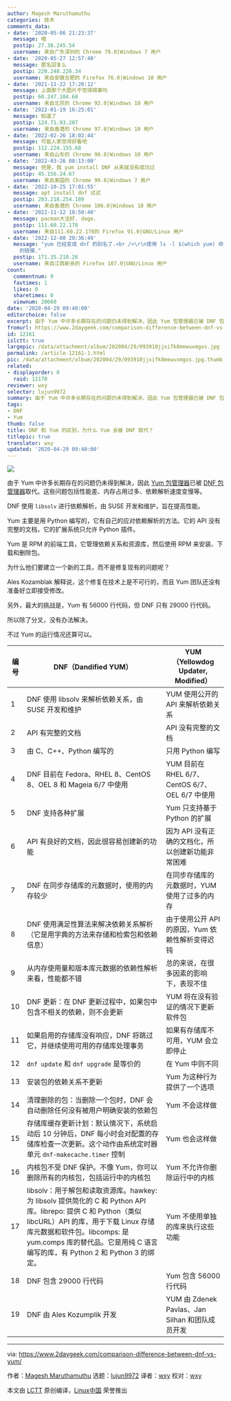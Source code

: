 ```yaml
---
author: Magesh Maruthamuthu
categories: 技术
comments_data:
- date: '2020-05-06 21:23:37'
  message: 哦
  postip: 27.38.245.54
  username: 来自广东深圳的 Chrome 79.0|Windows 7 用户
- date: '2020-05-27 12:57:40'
  message: 匿名回复么
  postip: 220.248.226.34
  username: 来自安徽合肥的 Firefox 76.0|Windows 10 用户
- date: '2021-11-22 17:20:12'
  message: 上面那个大图片不觉得碍事吗
  postip: 60.247.104.68
  username: 来自北京的 Chrome 92.0|Windows 10 用户
- date: '2022-01-19 16:25:01'
  message: 知道了
  postip: 124.71.93.207
  username: 来自香港的 Chrome 97.0|Windows 10 用户
- date: '2022-02-26 18:02:44'
  message: 可能人家觉得好看吧
  postip: 112.224.155.68
  username: 来自山东的 Chrome 98.0|Windows 10 用户
- date: '2022-03-26 08:13:00'
  message: 但是，我 yum install DNF 从来就没有成功过
  postip: 45.156.24.67
  username: 来自美国的 Chrome 99.0|Windows 7 用户
- date: '2022-10-25 17:01:55'
  message: apt install dnf 试试
  postip: 203.218.254.189
  username: 来自香港的 Chrome 106.0|Windows 10 用户
- date: '2022-11-12 18:50:40'
  message: pacman大法好. doge.
  postip: 111.60.22.178
  username: 来自111.60.22.178的 Firefox 91.0|GNU/Linux 用户
- date: '2022-12-08 20:36:49'
  message: "yum 已经变成 dnf 的别名了.<br />\r\n使用 ls -l $(which yum) 命令可以看到 yum 是是个指向 dnf-3
    的链接."
  postip: 171.35.210.26
  username: 来自江西新余的 Firefox 107.0|GNU/Linux 用户
count:
  commentnum: 9
  favtimes: 1
  likes: 0
  sharetimes: 0
  viewnum: 20660
date: '2020-04-29 09:40:00'
editorchoice: false
excerpt: 由于 Yum 中许多长期存在的问题仍未得到解决，因此 Yum 包管理器已被 DNF 包管理器取代。
fromurl: https://www.2daygeek.com/comparison-difference-between-dnf-vs-yum/
id: 12161
islctt: true
largepic: /data/attachment/album/202004/29/093910jjxifk8mewuxmgos.jpg
permalink: /article-12161-1.html
pic: /data/attachment/album/202004/29/093910jjxifk8mewuxmgos.jpg.thumb.jpg
related:
- displayorder: 0
  raid: 12170
reviewer: wxy
selector: lujun9972
summary: 由于 Yum 中许多长期存在的问题仍未得到解决，因此 Yum 包管理器已被 DNF 包管理器取代。
tags:
- DNF
- Yum
thumb: false
title: DNF 和 Yum 的区别，为什么 Yum 会被 DNF 取代？
titlepic: true
translator: wxy
updated: '2020-04-29 09:40:00'
---
```


![](/data/attachment/album/202004/29/093910jjxifk8mewuxmgos.jpg)


由于 Yum 中许多长期存在的问题仍未得到解决，因此 [Yum 包管理器](https://www.2daygeek.com/yum-command-examples-manage-packages-rhel-centos-systems/)已被 [DNF 包管理器](https://www.2daygeek.com/linux-dnf-command-examples-manage-packages-fedora-centos-rhel-systems/)取代。这些问题包括性能差、内存占用过多、依赖解析速度变慢等。


DNF 使用 `libsolv` 进行依赖解析，由 SUSE 开发和维护，旨在提高性能。


Yum 主要是用 Python 编写的，它有自己的应对依赖解析的方法。它的 API 没有完整的文档，它的扩展系统只允许 Python 插件。


Yum 是 RPM 的前端工具，它管理依赖关系和资源库，然后使用 RPM 来安装、下载和删除包。


为什么他们要建立一个新的工具，而不是修复现有的问题呢？


Ales Kozamblak 解释说，这个修复在技术上是不可行的，而且 Yum 团队还没有准备好立即接受修改。


另外，最大的挑战是，Yum 有 56000 行代码，但 DNF 只有 29000 行代码。


所以除了分叉，没有办法解决。


不过 Yum 的运行情况还算可以。




| 编号 | DNF（Dandified YUM） | YUM（Yellowdog Updater, Modified） |
| --- | --- | --- |
| 1 | DNF 使用 libsolv 来解析依赖关系，由 SUSE 开发和维护 | YUM 使用公开的 API 来解析依赖关系 |
| 2 | API 有完整的文档 | API 没有完整的文档 |
| 3 | 由 C、C++、Python 编写的 | 只用 Python 编写 |
| 4 | DNF 目前在 Fedora、RHEL 8、CentOS 8、OEL 8 和 Mageia 6/7 中使用 | YUM 目前在 RHEL 6/7、CentOS 6/7、OEL 6/7 中使用 |
| 5 | DNF 支持各种扩展 | Yum 只支持基于 Python 的扩展 |
| 6 | API 有良好的文档，因此很容易创建新的功能 | 因为 API 没有正确的文档化，所以创建新功能非常困难 |
| 7 | DNF 在同步存储库的元数据时，使用的内存较少 | 在同步存储库的元数据时，YUM 使用了过多的内存 |
| 8 | DNF 使用满足性算法来解决依赖关系解析（它是用字典的方法来存储和检索包和依赖信息） | 由于使用公开 API 的原因，Yum 依赖性解析变得迟钝 |
| 9 | 从内存使用量和版本库元数据的依赖性解析来看，性能都不错 | 总的来说，在很多因素的影响下，表现不佳 |
| 10 | DNF 更新：在 DNF 更新过程中，如果包中包含不相关的依赖，则不会更新 | YUM 将在没有验证的情况下更新软件包 |
| 11 | 如果启用的存储库没有响应，DNF 将跳过它，并继续使用可用的存储库处理事务 | 如果有存储库不可用，YUM 会立即停止 |
| 12 | `dnf update` 和 `dnf upgrade` 是等价的 | 在 Yum 中则不同 |
| 13 | 安装包的依赖关系不更新 | Yum 为这种行为提供了一个选项 |
| 14 | 清理删除的包：当删除一个包时，DNF 会自动删除任何没有被用户明确安装的依赖包 | Yum 不会这样做 |
| 15 | 存储库缓存更新计划：默认情况下，系统启动后 10 分钟后，DNF 每小时会对配置的存储库检查一次更新。这个动作由系统定时器单元 `dnf-makecache.timer` 控制 | Yum 也会这样做 |
| 16 | 内核包不受 DNF 保护。不像 Yum，你可以删除所有的内核包，包括运行中的内核包 | Yum 不允许你删除运行中的内核 |
| 17 | libsolv：用于解包和读取资源库。hawkey: 为 libsolv 提供简化的 C 和 Python API 库。librepo: 提供 C 和 Python（类似 libcURL）API 的库，用于下载 Linux 存储库元数据和软件包。libcomps: 是 yum.comps 库的替代品。它是用纯 C 语言编写的库，有 Python 2 和 Python 3 的绑定。 | Yum 不使用单独的库来执行这些功能 |
| 18 | DNF 包含 29000 行代码 | Yum 包含 56000 行代码 |
| 19 | DNF 由 Ales Kozumplik 开发 | YUM 由 Zdenek Pavlas、Jan Silhan 和团队成员开发 |




---


via: <https://www.2daygeek.com/comparison-difference-between-dnf-vs-yum/>


作者：[Magesh Maruthamuthu](https://www.2daygeek.com/author/magesh/) 选题：[lujun9972](https://github.com/lujun9972) 译者：[wxy](https://github.com/wxy) 校对：[wxy](https://github.com/wxy)


本文由 [LCTT](https://github.com/LCTT/TranslateProject) 原创编译，[Linux中国](https://linux.cn/) 荣誉推出